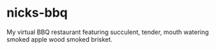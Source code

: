 # nicks-bbq
My virtual BBQ restaurant featuring succulent, tender, mouth watering smoked apple wood smoked brisket.
